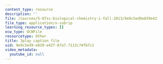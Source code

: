 ```yaml
---
content_type: resource
description: ''
file: /courses/5-07sc-biological-chemistry-i-fall-2013/9e9c5ed9e839e42f87a77113c74fb7c2_VVOazB6_D3Q.srt
file_type: application/x-subrip
learning_resource_types: []
ocw_type: OCWFile
resourcetype: Other
title: 3play caption file
uid: 9e9c5ed9-e839-e42f-87a7-7113c74fb7c2
video_metadata:
  youtube_id: null
---
```

